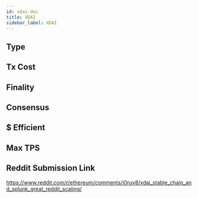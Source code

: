 ```yaml
---
id: xdai-doc
title: XDAI
sidebar_label: XDAI
---
```


## Type

## Tx Cost

## Finality

## Consensus

## $ Efficient

## Max TPS

## Reddit Submission Link

https://www.reddit.com/r/ethereum/comments/i0ruv8/xdai_stable_chain_and_splunk_great_reddit_scaling/
